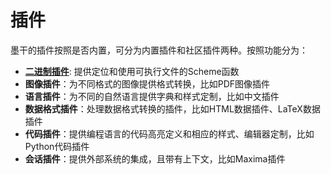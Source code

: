 # 插件
墨干的插件按照是否内置，可分为内置插件和社区插件两种。按照功能分为：
+ **[二进制插件](plugin_binary.md)**: 提供定位和使用可执行文件的Scheme函数
+ **图像插件**：为不同格式的图像提供格式转换，比如PDF图像插件
+ **语言插件**：为不同的自然语言提供字典和样式定制，比如中文插件
+ **数据格式插件**：处理数据格式转换的插件，比如HTML数据插件、LaTeX数据插件
+ **代码插件**：提供编程语言的代码高亮定义和相应的样式、编辑器定制，比如Python代码插件
+ **会话插件**：提供外部系统的集成，且带有上下文，比如Maxima插件
